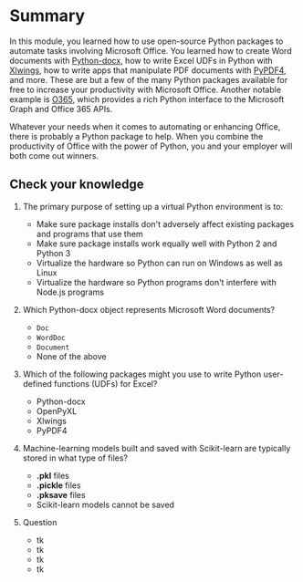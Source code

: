 # Summary

In this module, you learned how to use open-source Python packages to automate tasks involving Microsoft Office. You learned how to create Word documents with [Python-docx](https://python-docx.readthedocs.io/en/latest/), how to write Excel UDFs in Python with [Xlwings](https://www.xlwings.org/), how to write apps that manipulate PDF documents with [PyPDF4](https://pypi.org/project/PyPDF4/), and more. These are but a few of the many Python packages available for free to increase your productivity with Microsoft Office. Another notable example is [O365](https://pypi.org/project/O365/), which provides a rich Python interface to the Microsoft Graph and Office 365 APIs.

Whatever your needs when it comes to automating or enhancing Office, there is probably a Python package to help. When you combine the productivity of Office with the power of Python, you and your employer will both come out winners.

## Check your knowledge

1. The primary purpose of setting up a virtual Python environment is to:
	- Make sure package installs don't adversely affect existing packages and programs that use them
	- Make sure package installs work equally well with Python 2 and Python 3
	- Virtualize the hardware so Python can run on Windows as well as Linux
	- Virtualize the hardware so Python programs don't interfere with Node.js programs

1. Which Python-docx object represents Microsoft Word documents? 
	- `Doc`
	- `WordDoc`
	- `Document`
	- None of the above

1. Which of the following packages might you use to write Python user-defined functions (UDFs) for Excel?
	- Python-docx
	- OpenPyXL
	- Xlwings
	- PyPDF4

1. Machine-learning models built and saved with Scikit-learn are typically stored in what type of files?
	- **.pkl** files
	- **.pickle** files
	- **.pksave** files
	- Scikit-learn models cannot be saved

1. Question
	- tk
	- tk
	- tk
	- tk
